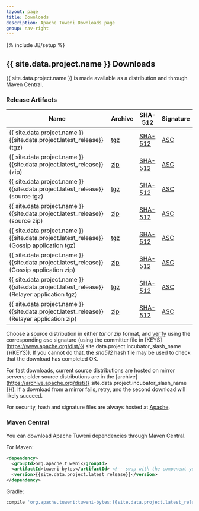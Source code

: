 ```yaml
---
layout: page
title: Downloads
description: Apache Tuweni Downloads page
group: nav-right
---
```

<!--
{% comment %}
Licensed to the Apache Software Foundation (ASF) under one or more
contributor license agreements.  See the NOTICE file distributed with
this work for additional information regarding copyright ownership.
The ASF licenses this file to you under the Apache License, Version 2.0
(the "License"); you may not use this file except in compliance with
the License.  You may obtain a copy of the License at

http://www.apache.org/licenses/LICENSE-2.0

Unless required by applicable law or agreed to in writing, software
distributed under the License is distributed on an "AS IS" BASIS,
WITHOUT WARRANTIES OR CONDITIONS OF ANY KIND, either express or implied.
See the License for the specific language governing permissions and
limitations under the License.
{% endcomment %}
-->
{% include JB/setup %}

## {{ site.data.project.name }} Downloads

{{ site.data.project.name }} is made available as a distribution and through Maven Central.

### Release Artifacts

<table class="table table-hover sortable">
    <thead>
        <tr>
            <th><b>Name</b></th>
            <th><b>Archive</b></th>
            <th><b>SHA-512</b></th>
            <th><b>Signature</b></th>
        </tr>
    </thead>
    <tbody>
        <tr>
            <td>{{ site.data.project.name }} {{site.data.project.latest_release}} (tgz)</td>
            <td><a href="https://www.apache.org/dyn/closer.lua/{{site.data.project.incubator_slash_name}}/{{site.data.project.latest_release}}-incubating/{{site.data.project.unix_name}}-bin-{{site.data.project.latest_release}}-incubating.tgz">tgz</a></td>
            <td><a href="https://www.apache.org/dist/{{site.data.project.incubator_slash_name}}/{{site.data.project.latest_release}}-incubating/{{site.data.project.unix_name}}-bin-{{site.data.project.latest_release}}-incubating.tgz.sha512">SHA-512</a></td>
            <td><a href="https://www.apache.org/dist/{{site.data.project.incubator_slash_name}}/{{site.data.project.latest_release}}-incubating/{{site.data.project.unix_name}}-bin-{{site.data.project.latest_release}}-incubating.tgz.asc">ASC</a></td>
        </tr>
        <tr>
            <td>{{ site.data.project.name }} {{site.data.project.latest_release}} (zip)</td>
            <td><a href="https://www.apache.org/dyn/closer.lua/{{site.data.project.incubator_slash_name}}/{{site.data.project.latest_release}}-incubating/{{site.data.project.unix_name}}-bin-{{site.data.project.latest_release}}-incubating.zip">zip</a></td>
            <td><a href="https://www.apache.org/dist/{{site.data.project.incubator_slash_name}}/{{site.data.project.latest_release}}-incubating/{{site.data.project.unix_name}}-bin-{{site.data.project.latest_release}}-incubating.zip.sha512">SHA-512</a></td>
            <td><a href="https://www.apache.org/dist/{{site.data.project.incubator_slash_name}}/{{site.data.project.latest_release}}-incubating/{{site.data.project.unix_name}}-bin-{{site.data.project.latest_release}}-incubating.zip.asc">ASC</a></td>
        </tr>
        <tr>
            <td>{{ site.data.project.name }} {{site.data.project.latest_release}} (source tgz)</td>
            <td><a href="https://www.apache.org/dyn/closer.lua/{{site.data.project.incubator_slash_name}}/{{site.data.project.latest_release}}-incubating/{{site.data.project.unix_name}}-src-{{site.data.project.latest_release}}-incubating.tgz">tgz</a></td>
            <td><a href="https://www.apache.org/dist/{{site.data.project.incubator_slash_name}}/{{site.data.project.latest_release}}-incubating/{{site.data.project.unix_name}}-src-{{site.data.project.latest_release}}-incubating.tgz.sha512">SHA-512</a></td>
            <td><a href="https://www.apache.org/dist/{{site.data.project.incubator_slash_name}}/{{site.data.project.latest_release}}-incubating/{{site.data.project.unix_name}}-src-{{site.data.project.latest_release}}-incubating.tgz.asc">ASC</a></td>
        </tr>
        <tr>
            <td>{{ site.data.project.name }} {{site.data.project.latest_release}} (source zip)</td>
            <td><a href="https://www.apache.org/dyn/closer.lua/{{site.data.project.incubator_slash_name}}/{{site.data.project.latest_release}}-incubating/{{site.data.project.unix_name}}-src-{{site.data.project.latest_release}}-incubating.zip">zip</a></td>
            <td><a href="https://www.apache.org/dist/{{site.data.project.incubator_slash_name}}/{{site.data.project.latest_release}}-incubating/{{site.data.project.unix_name}}-src-{{site.data.project.latest_release}}-incubating.zip.sha512">SHA-512</a></td>
            <td><a href="https://www.apache.org/dist/{{site.data.project.incubator_slash_name}}/{{site.data.project.latest_release}}-incubating/{{site.data.project.unix_name}}-src-{{site.data.project.latest_release}}-incubating.zip.asc">ASC</a></td>
        </tr>
        <tr>
            <td>{{ site.data.project.name }} {{site.data.project.latest_release}} (Gossip application tgz)</td>
            <td><a href="https://www.apache.org/dyn/closer.lua/{{site.data.project.incubator_slash_name}}/{{site.data.project.latest_release}}-incubating/{{site.data.project.unix_name}}-gossip-{{site.data.project.latest_release}}-incubating.tgz">tgz</a></td>
            <td><a href="https://www.apache.org/dist/{{site.data.project.incubator_slash_name}}/{{site.data.project.latest_release}}-incubating/{{site.data.project.unix_name}}-gossip-{{site.data.project.latest_release}}-incubating.tgz.sha512">SHA-512</a></td>
            <td><a href="https://www.apache.org/dist/{{site.data.project.incubator_slash_name}}/{{site.data.project.latest_release}}-incubating/{{site.data.project.unix_name}}-gossip-{{site.data.project.latest_release}}-incubating.tgz.asc">ASC</a></td>
        </tr>
        <tr>
            <td>{{ site.data.project.name }} {{site.data.project.latest_release}} (Gossip application zip)</td>
            <td><a href="https://www.apache.org/dyn/closer.lua/{{site.data.project.incubator_slash_name}}/{{site.data.project.latest_release}}-incubating/{{site.data.project.unix_name}}-gossip-{{site.data.project.latest_release}}-incubating.zip">zip</a></td>
            <td><a href="https://www.apache.org/dist/{{site.data.project.incubator_slash_name}}/{{site.data.project.latest_release}}-incubating/{{site.data.project.unix_name}}-gossip-{{site.data.project.latest_release}}-incubating.zip.sha512">SHA-512</a></td>
            <td><a href="https://www.apache.org/dist/{{site.data.project.incubator_slash_name}}/{{site.data.project.latest_release}}-incubating/{{site.data.project.unix_name}}-gossip-{{site.data.project.latest_release}}-incubating.zip.asc">ASC</a></td>
        </tr>
        <tr>
            <td>{{ site.data.project.name }} {{site.data.project.latest_release}} (Relayer application tgz)</td>
            <td><a href="https://www.apache.org/dyn/closer.lua/{{site.data.project.incubator_slash_name}}/{{site.data.project.latest_release}}-incubating/{{site.data.project.unix_name}}-relayer-{{site.data.project.latest_release}}-incubating.tgz">tgz</a></td>
            <td><a href="https://www.apache.org/dist/{{site.data.project.incubator_slash_name}}/{{site.data.project.latest_release}}-incubating/{{site.data.project.unix_name}}-relayer-{{site.data.project.latest_release}}-incubating.tgz.sha512">SHA-512</a></td>
            <td><a href="https://www.apache.org/dist/{{site.data.project.incubator_slash_name}}/{{site.data.project.latest_release}}-incubating/{{site.data.project.unix_name}}-relayer-{{site.data.project.latest_release}}-incubating.tgz.asc">ASC</a></td>
        </tr>
        <tr>
            <td>{{ site.data.project.name }} {{site.data.project.latest_release}} (Relayer application zip)</td>
            <td><a href="https://www.apache.org/dyn/closer.lua/{{site.data.project.incubator_slash_name}}/{{site.data.project.latest_release}}-incubating/{{site.data.project.unix_name}}-relayer-{{site.data.project.latest_release}}-incubating.zip">zip</a></td>
            <td><a href="https://www.apache.org/dist/{{site.data.project.incubator_slash_name}}/{{site.data.project.latest_release}}-incubating/{{site.data.project.unix_name}}-relayer-{{site.data.project.latest_release}}-incubating.zip.sha512">SHA-512</a></td>
            <td><a href="https://www.apache.org/dist/{{site.data.project.incubator_slash_name}}/{{site.data.project.latest_release}}-incubating/{{site.data.project.unix_name}}-relayer-{{site.data.project.latest_release}}-incubating.zip.asc">ASC</a></td>
        </tr>
        <!--tr>
            <td>Release Notes</td>
            <td><a href="/releases/spark/{{ site.data.project.latest_release }}/release-notes">{{ site.data.project.latest_release }}</a></td>
            <td></td>
            <td></td>
            <td></td>
        </tr-->
    </tbody>
</table>

Choose a source distribution in either *tar* or *zip* format,
and [verify](https://www.apache.org/dyn/closer.cgi#verify)
using the corresponding *asc* signature (using the committer file in
[KEYS](https://www.apache.org/dist/{{ site.data.project.incubator_slash_name }}/KEYS)).
If you cannot do that, the *sha512* hash file may be used to check that the
download has completed OK.

For fast downloads, current source distributions are hosted on mirror servers;
older source distributions are in the
[archive](https://archive.apache.org/dist/{{ site.data.project.incubator_slash_name }}/).
If a download from a mirror fails, retry, and the second download will likely
succeed.

For security, hash and signature files are always hosted at
[Apache](https://www.apache.org/dist).

### Maven Central

You can download Apache Tuweni dependencies through Maven Central.

For Maven:

```xml
<dependency>
  <groupId>org.apache.tuweni</groupId>
  <artifactId>tuweni-bytes</artifactId> <!-- swap with the component you want -->
  <version>{{site.data.project.latest_release}}</version>
</dependency>
```

Gradle:

```groovy
compile 'org.apache.tuweni:tuweni-bytes:{{site.data.project.latest_release}}'
```